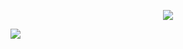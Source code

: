 <p align="center">
  <img src="https://user-images.githubusercontent.com/54982599/132980243-6d66b60d-9172-47d7-b640-5b1ed03c4891.png" />
</p>

![](https://komarev.com/ghpvc/?username=Abhimanyu8)

<!---
- 👋 Hello There !
- 👀 I’m interested in ...
- 🌱 I’m currently learning ...
- 💞️ I’m looking to collaborate on ...
- 📫 How to reach me ...
--->

<!---
Abhimanyu8/Abhimanyu8 is a ✨ special ✨ repository because its `README.md` (this file) appears on your GitHub profile.
You can click the Preview link to take a look at your changes.
--->
